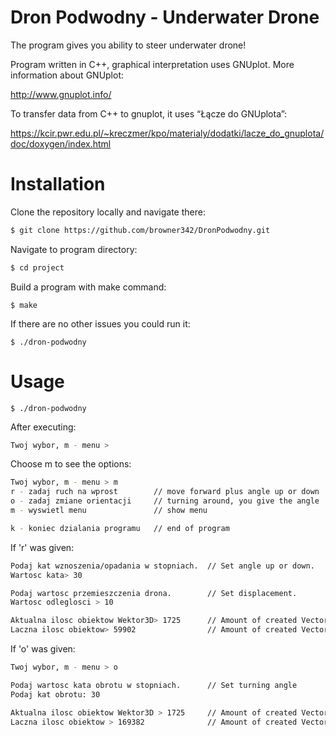# Dron Podwodny - Underwater Drone

The program gives you ability to steer underwater drone!

Program written in C++, graphical interpretation uses GNUplot.
More information about GNUplot:

http://www.gnuplot.info/

To transfer data from C++ to gnuplot, it uses “Łącze do GNUplota”:

https://kcir.pwr.edu.pl/~kreczmer/kpo/materialy/dodatki/lacze_do_gnuplota/doc/doxygen/index.html

# Installation
Clone the repository locally and navigate there:
```sh
$ git clone https://github.com/browner342/DronPodwodny.git
```
Navigate to program directory:
```sh
$ cd project
```
Build a program with make command:
```
$ make
```
If there are no other issues you could run it:
```
$ ./dron-podwodny
```

# Usage

```
$ ./dron-podwodny
```
After executing:
```sh
Twoj wybor, m - menu >
```
Choose m to see the options:
```sh
Twoj wybor, m - menu > m
r - zadaj ruch na wprost        // move forward plus angle up or down
o - zadaj zmiane orientacji     // turning around, you give the angle
m - wyswietl menu               // show menu

k - koniec dzialania programu   // end of program
```

If 'r' was given:
```sh
Podaj kat wznoszenia/opadania w stopniach.  // Set angle up or down.
Wartosc kata> 30                                  

Podaj wartosc przemieszczenia drona.        // Set displacement.
Wartosc odleglosci > 10

Aktualna ilosc obiektow Wektor3D> 1725      // Amount of created Vectors now
Laczna ilosc obiektow> 59902                // Amount of created Vectors all
```

If 'o' was given:
```sh
Twoj wybor, m - menu > o

Podaj wartosc kata obrotu w stopniach.      // Set turning angle
Podaj kat obrotu: 30

Aktualna ilosc obiektow Wektor3D > 1725     // Amount of created Vectors now
Laczna ilosc obiektow > 169382              // Amount of created Vectors all
```

